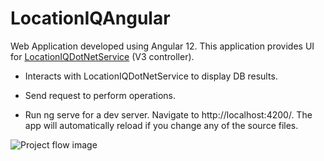 #  LocationIQAngular #
Web Application developed using Angular 12. This application provides UI for [LocationIQDotNetService](https://github.com/VedankNaik/LocationIQDotNetService) (V3 controller).
* Interacts with LocationIQDotNetService to display DB results.
* Send request to perform operations.

* Run ng serve for a dev server. Navigate to http://localhost:4200/. The app will automatically reload if you change any of the source files.

![Project flow image](https://github.com/VedankNaik/LocationIQAngular/blob/main/flow.png)
